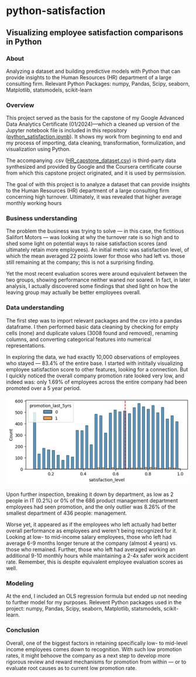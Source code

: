 # python-satisfaction

## Visualizing employee satisfaction comparisons in Python

### About
Analyzing a dataset and building predictive models with Python that can provide insights to the Human Resources (HR) department of a large consulting firm. Relevant Python Packages: numpy, Pandas, Scipy, seaborn, Matplotlib, statsmodels, scikit-learn

### Overview
This project served as the basis for the capstone of my Google Advanced Data Analytics Certificate (01/2024)—which a cleaned up version of the Jupyter notebook file is included in this repository ([python_satisfaction.ipynb](https://github.com/i-am-nate/python-satisfaction/blob/main/python_satisfaction.ipynb)). It shows my work from beginning to end and my process of importing, data cleaning, transformation, formulization, and visualization using Python.

The accompanying .csv ([HR_capstone_dataset.csv](https://github.com/i-am-nate/python-satisfaction/blob/main/HR_capstone_dataset.csv)) is third-party data synthesized and provided by Google and the Coursera certificate course from which this capstone project originated, and it is used by permsission.

The goal of with this project is to analyze a dataset that can provide insights to the Human Resources (HR) department of a large consulting firm concerning high turnover. Ultimately, it was revealed that higher average monthly working hours

### Business understanding
The problem the business was trying to solve — in this case, the fictitious Salifort Motors — was looking at why the turnover rate is so high and to shed some light on potential ways to raise satisfaction scores (and ultimately retain more employees). An initial metric was satisfaction level, of which the mean averaged 22 points lower for those who had left vs. those still remaining at the company; this is not a surprising finding.

Yet the most recent evaluation scores were around equivalent between the two groups, showing performance neither waned nor soared. In fact, in later analysis, I actually discovered some findings that shed light on how the leaving group may actually be better employees overall.

### Data understanding
The first step was to import relevant packages and the csv into a pandas dataframe. I then performed basic data cleaning by checking for empty cells (none) and duplicate values (3008 found and removed), renaming columns, and converting categorical features into numerical representations.

In exploring the data, we had exactly 10,000 observations of employees who stayed — 83.4% of the entire base. I started with inititally visualizing employee satisfaction score to other features, looking for a connection. But I quickly noticed the overall company promotion rate looked very low, and indeed was: only 1.69% of employees across the entire company had been promoted over a 5 year period.

![](https://github.com/i-am-nate/python-satisfaction/blob/main/images/1.jpg)

Upon further inspection, breaking it down by department, as low as 2 people in IT (0.2%) or 0% of the 686 product management department employees had seen promotion, and the only outlier was 8.26% of the smallest department of 436 people: management.

Worse yet, it appeared as if the employees who left actually had better overall performance as employees and weren't being recognized for it. Looking at low- to mid-income salary employees, those who left had average 6-9 months longer tenure at the company (almost 4 years) vs. those who remained. Further, those who left had averaged working an additional 9-10 monthly hours while maintaining a 2-4x safer work accident rate. Remember, this is despite equivalent employee evaluation scores as well.

### Modeling
At the end, I included an OLS regression formula but ended up not needing to further model for my purposes. Relevent Python packages used in the project: numpy, Pandas, Scipy, seaborn, Matplotlib, statsmodels, scikit-learn.

### Conclusion
Overall, one of the biggest factors in retaining specifically low- to mid-level income employees comes down to recognition. With such low promotion rates, it might behoove the company as a next step to develop more rigorous review and reward mechanisms for promotion from within — or to evaluate root causes as to current low promotion rate.
